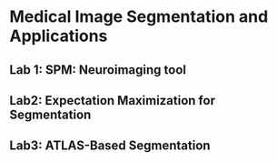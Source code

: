 # Medical Image Segmentation and Applications

## Lab 1: SPM: Neuroimaging tool

## Lab2: Expectation Maximization for Segmentation

## Lab3: ATLAS-Based Segmentation
